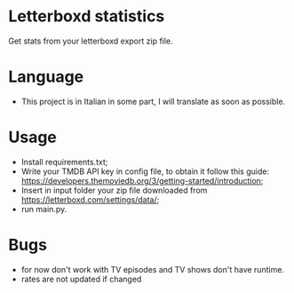 # Letterboxd statistics
Get stats from your letterboxd export zip file.

# Language
- This project is in Italian in some part, I will translate as soon as possible.

# Usage
- Install requirements.txt;
- Write your TMDB API key in config file, to obtain it follow this guide: https://developers.themoviedb.org/3/getting-started/introduction;
- Insert in input folder your zip file downloaded from https://letterboxd.com/settings/data/;
- run main.py.

# Bugs
- for now don't work with TV episodes and TV shows don't have runtime.
- rates are not updated if changed
